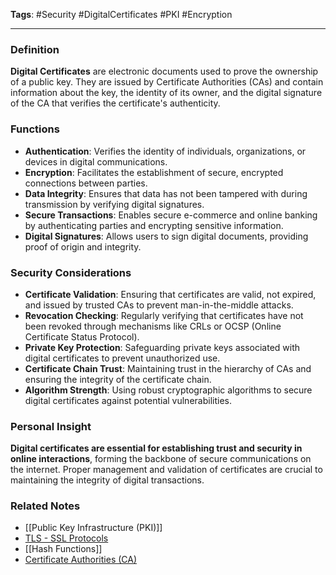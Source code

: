 **Tags**: #Security #DigitalCertificates #PKI #Encryption

---

### Definition

**Digital Certificates** are electronic documents used to prove the ownership of a public key. They are issued by Certificate Authorities (CAs) and contain information about the key, the identity of its owner, and the digital signature of the CA that verifies the certificate's authenticity.

### Functions

- **Authentication**: Verifies the identity of individuals, organizations, or devices in digital communications.
- **Encryption**: Facilitates the establishment of secure, encrypted connections between parties.
- **Data Integrity**: Ensures that data has not been tampered with during transmission by verifying digital signatures.
- **Secure Transactions**: Enables secure e-commerce and online banking by authenticating parties and encrypting sensitive information.
- **Digital Signatures**: Allows users to sign digital documents, providing proof of origin and integrity.

### Security Considerations

- **Certificate Validation**: Ensuring that certificates are valid, not expired, and issued by trusted CAs to prevent man-in-the-middle attacks.
- **Revocation Checking**: Regularly verifying that certificates have not been revoked through mechanisms like CRLs or OCSP (Online Certificate Status Protocol).
- **Private Key Protection**: Safeguarding private keys associated with digital certificates to prevent unauthorized use.
- **Certificate Chain Trust**: Maintaining trust in the hierarchy of CAs and ensuring the integrity of the certificate chain.
- **Algorithm Strength**: Using robust cryptographic algorithms to secure digital certificates against potential vulnerabilities.

### Personal Insight

**Digital certificates are essential for establishing trust and security in online interactions**, forming the backbone of secure communications on the internet. Proper management and validation of certificates are crucial to maintaining the integrity of digital transactions.

### Related Notes

- [[Public Key Infrastructure (PKI)]]
- [TLS - SSL Protocols](TLS%20-%20SSL%20Protocols.md)
- [[Hash Functions]]
- [Certificate Authorities (CA)](Certificate%20Authorities%20(CA).md)